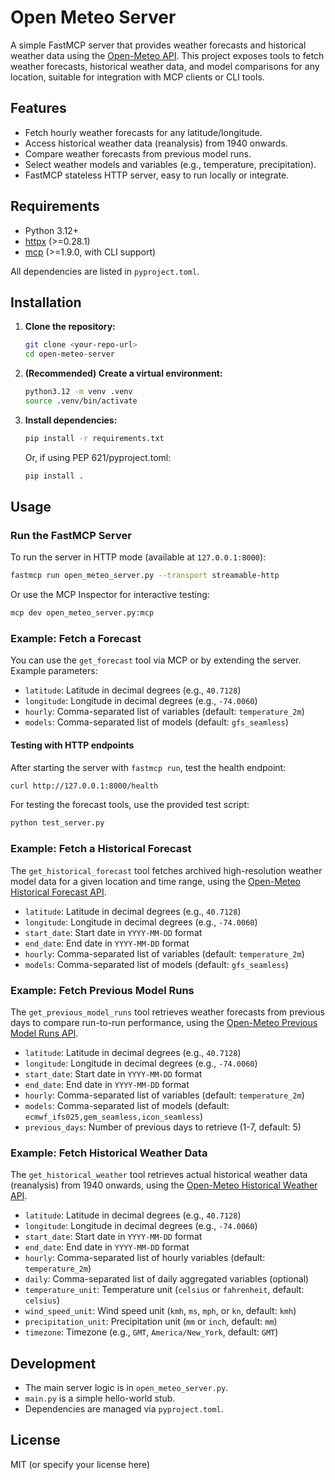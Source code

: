 # Open Meteo Server

A simple FastMCP server that provides weather forecasts and historical weather data using the [Open-Meteo API](https://open-meteo.com/). This project exposes tools to fetch weather forecasts, historical weather data, and model comparisons for any location, suitable for integration with MCP clients or CLI tools.

## Features

- Fetch hourly weather forecasts for any latitude/longitude.
- Access historical weather data (reanalysis) from 1940 onwards.
- Compare weather forecasts from previous model runs.
- Select weather models and variables (e.g., temperature, precipitation).
- FastMCP stateless HTTP server, easy to run locally or integrate.

## Requirements

- Python 3.12+
- [httpx](https://www.python-httpx.org/) (>=0.28.1)
- [mcp](https://github.com/multiprocessio/mcp) (>=1.9.0, with CLI support)

All dependencies are listed in `pyproject.toml`.

## Installation

1. **Clone the repository:**
   ```bash
   git clone <your-repo-url>
   cd open-meteo-server
   ```

2. **(Recommended) Create a virtual environment:**
   ```bash
   python3.12 -m venv .venv
   source .venv/bin/activate
   ```

3. **Install dependencies:**
   ```bash
   pip install -r requirements.txt
   ```
   Or, if using PEP 621/pyproject.toml:
   ```bash
   pip install .
   ```

## Usage

### Run the FastMCP Server

To run the server in HTTP mode (available at `127.0.0.1:8000`):

```bash
fastmcp run open_meteo_server.py --transport streamable-http
```

Or use the MCP Inspector for interactive testing:

```bash
mcp dev open_meteo_server.py:mcp
```

### Example: Fetch a Forecast

You can use the `get_forecast` tool via MCP or by extending the server. Example parameters:

- `latitude`: Latitude in decimal degrees (e.g., `40.7128`)
- `longitude`: Longitude in decimal degrees (e.g., `-74.0060`)
- `hourly`: Comma-separated list of variables (default: `temperature_2m`)
- `models`: Comma-separated list of models (default: `gfs_seamless`)

#### Testing with HTTP endpoints

After starting the server with `fastmcp run`, test the health endpoint:

```bash
curl http://127.0.0.1:8000/health
```

For testing the forecast tools, use the provided test script:

```bash
python test_server.py
```

### Example: Fetch a Historical Forecast

The `get_historical_forecast` tool fetches archived high-resolution weather model data for a given location and time range, using the [Open-Meteo Historical Forecast API](https://open-meteo.com/en/docs/historical-forecast-api).

- `latitude`: Latitude in decimal degrees (e.g., `40.7128`)
- `longitude`: Longitude in decimal degrees (e.g., `-74.0060`)
- `start_date`: Start date in `YYYY-MM-DD` format
- `end_date`: End date in `YYYY-MM-DD` format
- `hourly`: Comma-separated list of variables (default: `temperature_2m`)
- `models`: Comma-separated list of models (default: `gfs_seamless`)

### Example: Fetch Previous Model Runs

The `get_previous_model_runs` tool retrieves weather forecasts from previous days to compare run-to-run performance, using the [Open-Meteo Previous Model Runs API](https://open-meteo.com/en/docs/previous-runs-api).

- `latitude`: Latitude in decimal degrees (e.g., `40.7128`)
- `longitude`: Longitude in decimal degrees (e.g., `-74.0060`)
- `start_date`: Start date in `YYYY-MM-DD` format
- `end_date`: End date in `YYYY-MM-DD` format
- `hourly`: Comma-separated list of variables (default: `temperature_2m`)
- `models`: Comma-separated list of models (default: `ecmwf_ifs025,gem_seamless,icon_seamless`)
- `previous_days`: Number of previous days to retrieve (1-7, default: 5)

### Example: Fetch Historical Weather Data

The `get_historical_weather` tool retrieves actual historical weather data (reanalysis) from 1940 onwards, using the [Open-Meteo Historical Weather API](https://open-meteo.com/en/docs/historical-weather-api).

- `latitude`: Latitude in decimal degrees (e.g., `40.7128`)
- `longitude`: Longitude in decimal degrees (e.g., `-74.0060`)
- `start_date`: Start date in `YYYY-MM-DD` format
- `end_date`: End date in `YYYY-MM-DD` format
- `hourly`: Comma-separated list of hourly variables (default: `temperature_2m`)
- `daily`: Comma-separated list of daily aggregated variables (optional)
- `temperature_unit`: Temperature unit (`celsius` or `fahrenheit`, default: `celsius`)
- `wind_speed_unit`: Wind speed unit (`kmh`, `ms`, `mph`, or `kn`, default: `kmh`)
- `precipitation_unit`: Precipitation unit (`mm` or `inch`, default: `mm`)
- `timezone`: Timezone (e.g., `GMT`, `America/New_York`, default: `GMT`)

## Development

- The main server logic is in `open_meteo_server.py`.
- `main.py` is a simple hello-world stub.
- Dependencies are managed via `pyproject.toml`.

## License

MIT (or specify your license here)

